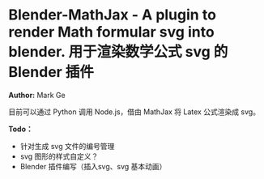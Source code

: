 # Blender-MathJax - A plugin to render Math formular svg into blender. 用于渲染数学公式 svg 的 Blender 插件

**Author:** Mark Ge

目前可以通过 Python 调用 Node.js，借由 MathJax 将 Latex 公式渲染成 svg。

**Todo：**
- 针对生成 svg 文件的编号管理
- svg 图形的样式自定义？
- Blender 插件编写（插入svg、svg 基本动画）


